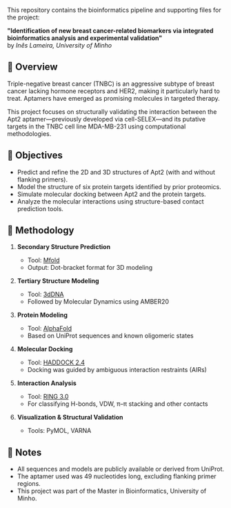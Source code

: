 This repository contains the bioinformatics pipeline and supporting files for the project:

**"Identification of new breast cancer-related biomarkers via integrated bioinformatics analysis and experimental validation"**  
by *Inês Lameira, University of Minho*

## 🧬 Overview

Triple-negative breast cancer (TNBC) is an aggressive subtype of breast cancer lacking hormone receptors and HER2, making it particularly hard to treat. Aptamers have emerged as promising molecules in targeted therapy.

This project focuses on structurally validating the interaction between the Apt2 aptamer—previously developed via cell-SELEX—and its putative targets in the TNBC cell line MDA-MB-231 using computational methodologies.

## 🎯 Objectives

- Predict and refine the 2D and 3D structures of Apt2 (with and without flanking primers).
- Model the structure of six protein targets identified by prior proteomics.
- Simulate molecular docking between Apt2 and the protein targets.
- Analyze the molecular interactions using structure-based contact prediction tools.

## 🧪 Methodology

1. **Secondary Structure Prediction**  
   - Tool: [Mfold](http://unafold.rna.albany.edu/?q=mfold)
   - Output: Dot-bracket format for 3D modeling

2. **Tertiary Structure Modeling**  
   - Tool: [3dDNA](http://biophy.hust.edu.cn/3dDNA/)
   - Followed by Molecular Dynamics using AMBER20

3. **Protein Modeling**  
   - Tool: [AlphaFold](https://www.deepmind.com/open-source/alphafold)
   - Based on UniProt sequences and known oligomeric states

4. **Molecular Docking**  
   - Tool: [HADDOCK 2.4](https://wenmr.science.uu.nl/haddock2.4/)
   - Docking was guided by ambiguous interaction restraints (AIRs)

5. **Interaction Analysis**  
   - Tool: [RING 3.0](http://protein.bio.unipd.it/ring/)
   - For classifying H-bonds, VDW, π–π stacking and other contacts

6. **Visualization & Structural Validation**  
   - Tools: PyMOL, VARNA


## 📌 Notes

- All sequences and models are publicly available or derived from UniProt.
- The aptamer used was 49 nucleotides long, excluding flanking primer regions.
- This project was part of the Master in Bioinformatics, University of Minho.
